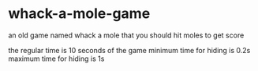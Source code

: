 # whack-a-mole-game
an old game named whack a mole that you should hit moles to get score

the regular time is 10 seconds of the game 
minimum time for hiding is 0.2s
maximum time for hiding is 1s
